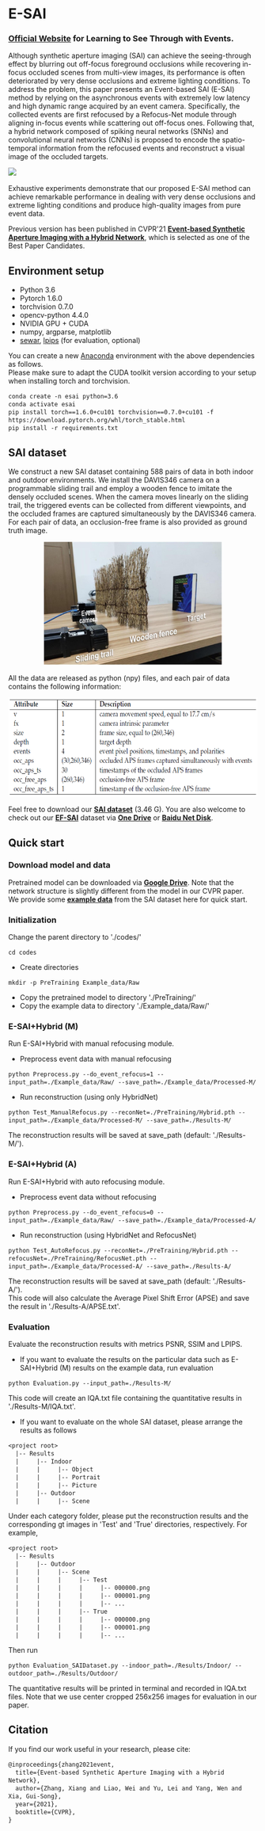# E-SAI
### [Official Website](https://dvs-whu.cn/projects/esai/) for Learning to See Through with Events.

Although synthetic aperture imaging (SAI) can achieve the seeing-through effect by blurring out off-focus foreground occlusions while recovering in-focus occluded scenes from multi-view images, its performance is often deteriorated by very dense occlusions and extreme lighting conditions. To address the problem, this paper presents an Event-based SAI (E-SAI) method by relying on the asynchronous events with extremely low latency and high dynamic range acquired by an event camera. 
Specifically, the collected events are first refocused by a Refocus-Net module through aligning in-focus events while scattering out off-focus ones. Following that, a hybrid network composed of spiking neural networks (SNNs) and convolutional neural networks (CNNs) is proposed to encode the spatio-temporal information from the refocused events and reconstruct a visual image of the occluded targets.

<img src="img/pipeline.png" height="200">

Exhaustive experiments demonstrate that our proposed E-SAI method can achieve remarkable performance in dealing with very dense occlusions and extreme lighting conditions and produce high-quality images from pure event data.

Previous version has been published in CVPR'21 [**Event-based Synthetic Aperture Imaging with a Hybrid Network**](https://openaccess.thecvf.com/content/CVPR2021/html/Zhang_Event-Based_Synthetic_Aperture_Imaging_With_a_Hybrid_Network_CVPR_2021_paper.html), which is selected as one of the Best Paper Candidates.


## Environment setup
- Python 3.6
- Pytorch 1.6.0
- torchvision 0.7.0
- opencv-python 4.4.0
- NVIDIA GPU + CUDA
- numpy, argparse, matplotlib
- [sewar](https://github.com/andrewekhalel/sewar), [lpips](https://github.com/richzhang/PerceptualSimilarity) (for evaluation, optional)

You can create a new [Anaconda](https://www.anaconda.com/products/individual) environment with the above dependencies as follows.
<br>
Please make sure to adapt the CUDA toolkit version according to your setup when installing torch and torchvision.
```
conda create -n esai python=3.6
conda activate esai
pip install torch==1.6.0+cu101 torchvision==0.7.0+cu101 -f https://download.pytorch.org/whl/torch_stable.html
pip install -r requirements.txt
```

## SAI dataset
We construct a new SAI dataset containing 588 pairs of data in both indoor and outdoor environments. We install the DAVIS346 camera on a programmable sliding trail and employ a wooden fence to imitate the densely occluded scenes. When the camera moves linearly on the sliding trail, the triggered events can be collected from different viewpoints, and the occluded frames are captured simultaneously by the DAVIS346 camera. For each pair of data, an occlusion-free frame is also provided as ground truth image.

<div align=center> <img src="img/scene.jpg" height="250"> </div>

All the data are released as python (npy) files, and each pair of data contains the following information:

<div align=center> <img src="img/data_format.png" height="200"> </div>

Feel free to download our [**SAI dataset**](https://drive.google.com/drive/folders/1JVA06QYaQwG88BcAIJwjUGjyItR_UDjC?usp=sharing) (3.46 G). You are also welcome to check out our [**EF-SAI**](https://github.com/smjsc/EF-SAI) dataset via [**One Drive**](https://onedrive.live.com/?authkey=%21AMvAPOnuudsYx1I&id=7ABD0A750B262518%214850&cid=7ABD0A750B262518) or [**Baidu Net Disk**](https://pan.baidu.com/s/1VKbt0hoh44Ax7QX4sblBKQ?pwd=3tgv#list/path=%2F).

## Quick start
### Download model and data
Pretrained model can be downloaded via [**Google Drive**](https://drive.google.com/drive/folders/10TOO9US1zkABXIqtvZRXWJU7Y4HBp6nB?usp=sharing). Note that the network structure is slightly different from the model in our CVPR paper.
<br>
We provide some [**example data**](https://drive.google.com/drive/folders/1_cNicsiyGy9EsqeuCNXLp3zxh-vubEgC?usp=sharing) from the SAI dataset here for quick start.

### Initialization
Change the parent directory to './codes/'
```
cd codes
```
- Create directories
```
mkdir -p PreTraining Example_data/Raw
```
- Copy the pretrained model to directory './PreTraining/'
- Copy the example data to directory './Example_data/Raw/'

### E-SAI+Hybrid (M)
Run E-SAI+Hybrid with manual refocusing module.
- Preprocess event data with manual refocusing
```
python Preprocess.py --do_event_refocus=1 --input_path=./Example_data/Raw/ --save_path=./Example_data/Processed-M/
```
- Run reconstruction (using only HybridNet)
```
python Test_ManualRefocus.py --reconNet=./PreTraining/Hybrid.pth --input_path=./Example_data/Processed-M/ --save_path=./Results-M/
```
The reconstruction results will be saved at save_path (default: './Results-M/').

### E-SAI+Hybrid (A)
Run E-SAI+Hybrid with auto refocusing module.
- Preprocess event data without refocusing
```
python Preprocess.py --do_event_refocus=0 --input_path=./Example_data/Raw/ --save_path=./Example_data/Processed-A/
```
- Run reconstruction (using HybridNet and RefocusNet)
```
python Test_AutoRefocus.py --reconNet=./PreTraining/Hybrid.pth --refocusNet=./PreTraining/RefocusNet.pth --input_path=./Example_data/Processed-A/ --save_path=./Results-A/
```
The reconstruction results will be saved at save_path (default: './Results-A/'). 
<br>
This code will also calculate the Average Pixel Shift Error (APSE) and save the result in './Results-A/APSE.txt'.

### Evaluation
Evaluate the reconstruction results with metrics PSNR, SSIM and LPIPS.
- If you want to evaluate the results on the particular data such as E-SAI+Hybrid (M) results on the example data, run evaluation
```
python Evaluation.py --input_path=./Results-M/
```
This code will create an IQA.txt file containing the quantitative results in './Results-M/IQA.txt'.
- If you want to evaluate on the whole SAI dataset, please arrange the results as follows
```
<project root>
  |-- Results
  |     |-- Indoor
  |     |     |-- Object 
  |     |     |-- Portrait
  |     |     |-- Picture
  |     |-- Outdoor
  |     |     |-- Scene
```
Under each category folder, please put the reconstruction results and the corresponding gt images in 'Test' and 'True' directories, respectively. For example,
```
<project root>
  |-- Results
  |     |-- Outdoor
  |     |     |-- Scene
  |     |     |     |-- Test
  |     |     |     |     |-- 000000.png
  |     |     |     |     |-- 000001.png
  |     |     |     |     |-- ...
  |     |     |     |-- True
  |     |     |     |     |-- 000000.png
  |     |     |     |     |-- 000001.png
  |     |     |     |     |-- ...
```
Then run 
```
python Evaluation_SAIDataset.py --indoor_path=./Results/Indoor/ --outdoor_path=./Results/Outdoor/
```
The quantitative results will be printed in terminal and recorded in IQA.txt files. Note that we use center cropped 256x256 images for evaluation in our paper.

## Citation

If you find our work useful in your research, please cite:

```
@inproceedings{zhang2021event,
  title={Event-based Synthetic Aperture Imaging with a Hybrid Network},
  author={Zhang, Xiang and Liao, Wei and Yu, Lei and Yang, Wen and Xia, Gui-Song},
  year={2021},
  booktitle={CVPR},
}
```
